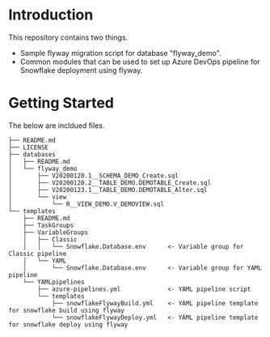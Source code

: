 # Introduction
This repository contains two things.

* Sample flyway migration script for database "flyway_demo".
* Common modules that can be used to set up Azure DevOps pipeline for Snowflake deployment using flyway.

# Getting Started
The below are incldued files.
```
├── README.md
├── LICENSE
├── databases
│   ├── README.md
│   └── flyway_demo
│       ├── V20200120.1__SCHEMA_DEMO_Create.sql
│       ├── V20200120.2__TABLE_DEMO.DEMOTABLE_Create.sql
│       ├── V20200123.1__TABLE_DEMO.DEMOTABLE_Alter.sql
│       └── view
│           └── R__VIEW_DEMO.V_DEMOVIEW.sql
└── templates
    ├── README.md
    ├── TaskGroups
    ├── VariableGroups
    │   ├── Classic
    │   │   └── Snowflake.Database.env      <- Variable group for Classic pipeline
    │   └── YAML
    │       └── Snowflake.Database.env      <- Variable group for YAML pipeline
    └── YAMLpipelines
        ├── azure-pipelines.yml             <- YAML pipeline script
        └── templates
            ├── snowflakeFlywayBuild.yml    <- YAML pipeline template for snowflake build using flyway
            └── snowflakeFlywayDeploy.yml   <- YAML pipeline template for snowflake deploy using flyway
```